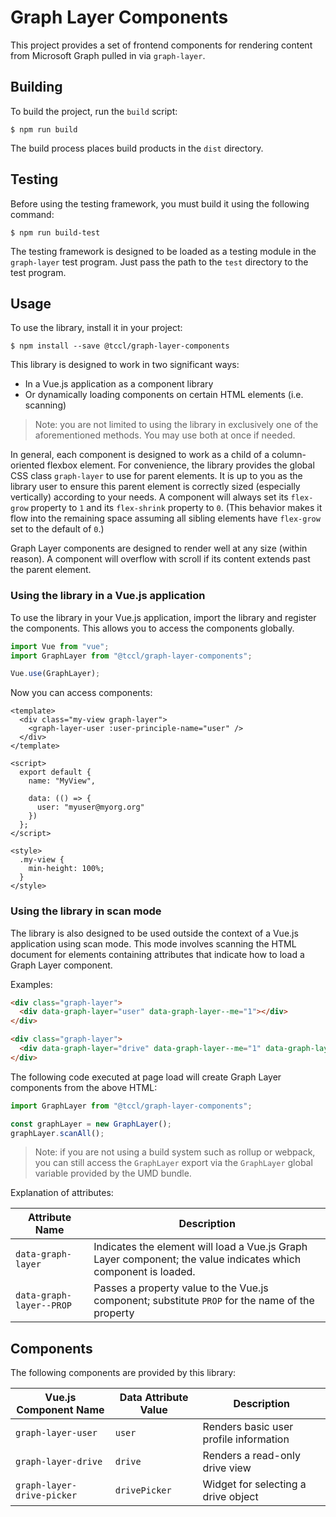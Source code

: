 # Graph Layer Components

This project provides a set of frontend components for rendering content from Microsoft Graph pulled in via `graph-layer`.

## Building

To build the project, run the `build` script:

~~~
$ npm run build
~~~

The build process places build products in the `dist` directory.

## Testing

Before using the testing framework, you must build it using the following command:

~~~
$ npm run build-test
~~~

The testing framework is designed to be loaded as a testing module in the `graph-layer` test program. Just pass the path to the `test` directory to the test program.

## Usage

To use the library, install it in your project:

~~~
$ npm install --save @tccl/graph-layer-components
~~~

This library is designed to work in two significant ways:

- In a Vue.js application as a component library
- Or dynamically loading components on certain HTML elements (i.e. scanning)

> Note: you are not limited to using the library in exclusively one of the aforementioned methods. You may use both at once if needed.

In general, each component is designed to work as a child of a column-oriented flexbox element. For convenience, the library provides the global CSS class `graph-layer` to use for parent elements. It is up to you as the library user to ensure this parent element is correctly sized (especially vertically) according to your needs. A component will always set its `flex-grow` property to `1` and its `flex-shrink` property to `0`. (This behavior makes it flow into the remaining space assuming all sibling elements have `flex-grow` set to the default of `0`.)

Graph Layer components are designed to render well at any size (within reason). A component will overflow with scroll if its content extends past the parent element.

### Using the library in a Vue.js application

To use the library in your Vue.js application, import the library and register the components. This allows you to access the components globally.

~~~javascript
import Vue from "vue";
import GraphLayer from "@tccl/graph-layer-components";

Vue.use(GraphLayer);
~~~

Now you can access components:

~~~vuejs
<template>
  <div class="my-view graph-layer">
    <graph-layer-user :user-principle-name="user" />
  </div>
</template>

<script>
  export default {
    name: "MyView",
	
	data: (() => {
	  user: "myuser@myorg.org"
	})
  };
</script>

<style>
  .my-view {
    min-height: 100%;
  }
</style>
~~~

### Using the library in scan mode

The library is also designed to be used outside the context of a Vue.js application using scan mode. This mode involves scanning the HTML document for elements containing attributes that indicate how to load a Graph Layer component.

Examples:

~~~html
<div class="graph-layer">
  <div data-graph-layer="user" data-graph-layer--me="1"></div>
</div>

<div class="graph-layer">
  <div data-graph-layer="drive" data-graph-layer--me="1" data-graph-layer--top="20"></div>
</div>
~~~

The following code executed at page load will create Graph Layer components from the above HTML:

~~~javascript
import GraphLayer from "@tccl/graph-layer-components";

const graphLayer = new GraphLayer();
graphLayer.scanAll();
~~~

> Note: if you are not using a build system such as rollup or webpack, you can still access the `GraphLayer` export via the `GraphLayer` global variable provided by the UMD bundle.

Explanation of attributes:

| Attribute Name | Description |
| -- | -- |
| `data-graph-layer` | Indicates the element will load a Vue.js Graph Layer component; the value indicates which component is loaded. |
| `data-graph-layer--PROP` | Passes a property value to the Vue.js component; substitute `PROP` for the name of the property |

## Components

The following components are provided by this library:

| Vue.js Component Name | Data Attribute Value | Description |
| -- | -- | -- |
| `graph-layer-user` |  `user` | Renders basic user profile information |
| `graph-layer-drive` | `drive` | Renders a read-only drive view |
| `graph-layer-drive-picker`| `drivePicker` | Widget for selecting a drive object |
